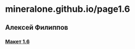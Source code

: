 # mineralone.github.io/page1.6

## Алексей Филиппов

### [Макет 1.6](https://mineralone.github.io/jscore/)
